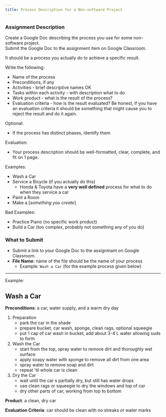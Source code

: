 ```yaml
---
title: Process Description for a Non-software Project
---
```


### Assignment Description

Create a Google Doc describing the process you use
for some non-software project.  
Submit the Google Doc to the assignment item on Google Classroom.

It should be a process you actually do to achieve a specific result.

Write the following:

* Name of the process
* Preconditions, if any
* Activities - brief descriptive names OK
* Tasks within each activity - with description what to do
* Work product - what is the result of the process?
* Evaluation criteria - how is the result evaluated? Be honest, if you have an evaluation criteria it should be something that might cause you to reject the result and do it again.

Optional:
* If the process has distinct phases, identify them

Evaluation:
* Your process description should be well-formatted, clear, complete, and fit on 1 page.

Examples:
* Wash a Car
* Service a Bicycle (if you actually do this)
  - Honda & Toyota have a **very well defined** process for what to do when they service a car
* Paint a Room
* Make a [*something you create*]

Bad Examples:
* Practice Piano (no specific work product)
* Build a Car (too complex, probably not something any of you do)

### What to Submit

* Submit a link to your Google Doc to the assignmant on Google Classroom.
* **File Name**: name of the file should be the name of your process
  - Example: `Wash a Car` (for the example process given below)


---
Example:

## Wash a Car

**Preconditions**: a car, water supply, and a warm dry day

1. Preparation
   - park the car in the shade
   - prepare bucket, car wash, sponge, clean rags, optional squeegie
   - put 1 cap of car wash in bucket, add about 3-4 L water allowing suds to form
2. Wash the Car
   - start from the top, spray water to remove dirt and thoroughly wet surface
   - apply soapy water with sponge to remove all dirt from one area
   - spray water to remove soap and dirt
   - repeat 'til whole car is clean
3. Dry the Car
   - wait until the car s partially dry, but still has water drops
   - use clean rags or squeegie to dry the windows and top of car
   - dry other parts of car, working from top to bottom

**Product**: a clean, dry car

**Evaluation Criteria**: car should be clean with no streaks or water marks
